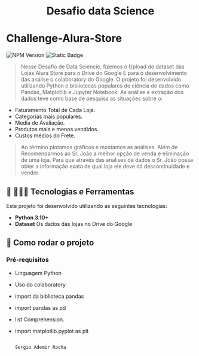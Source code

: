 <h1 align="center"> Desafio data Science </h1>

# Challenge-Alura-Store

![NPM Version](https://img.shields.io/npm/v/npm)  <img alt="Static Badge" src="https://img.shields.io/badge/Python-Data%20Sciencie-Azul%20Marinho">


> Nesse Desafio de Data Sciencie, fizemos o Upload do dataset das Lojas Alura Store
> para o Drive do Google
> E para o desenvolvimento das análise o colaboratory do Google.
> O projeto foi desenvolvido utilizando Python e bibliotecas populares de ciência de dados como Pandas, Matplotlib e Jupyter Notebook.
> As análise e extração dos dados teve como base de pesquisa as situações sobre o:
- Faturamento Total de Cada Loja.
- Categorias mais populares.
- Media de Avaliação.
- Produtos mais e menos vendidos.
- Custos médios do Frete.
> Ao término plotamos gráficos e mostamos as análises.
> Além de Recomendarmos ao Sr. João a melhor opção de venda e eliminação de uma loja. 
> Para que através das analises de dados o Sr. João possa obter a informação
  exata de qual loja ele deve dá descontinuidade e vender.


## 🐍 👨🏾‍💻 Tecnologias e Ferramentas

Este projeto foi desenvolvido utilizando as seguintes tecnologias:

- **Python 3.10+**
- **Dataset**  Os dados das lojas no Drive do Google
## 🚀 Como rodar o projeto
### Pré-requisitos
- Linguagem Python 
- Uso do colaboratory
- import da biblioteca pandas
- import pandas as pd
- list Comprehension.
- import matplotlib.pyplot as plt

                                                                         Sergio Ademir Rocha
